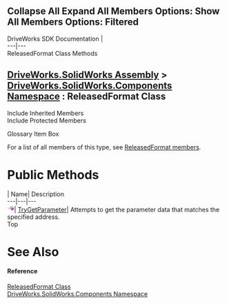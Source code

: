        

 Collapse All Expand All  Members Options: Show All  Members Options: Filtered   
---  
DriveWorks SDK Documentation  |   
---|---  
ReleasedFormat Class Methods   
  
[DriveWorks.SolidWorks Assembly](topic13342.md) > [DriveWorks.SolidWorks.Components Namespace](topic13925.md) : ReleasedFormat Class  
---  
  
Include Inherited Members    
Include Protected Members    


Glossary Item Box

For a list of all members of this type, see [ReleasedFormat members](topic14926.md).

# Public Methods

| Name| Description  
---|---|---  
![Public Method](dotnetimages/publicMethod.gif)| [TryGetParameter](topic14931.md)| Attempts to get the parameter data that matches the specified address.   
Top

# See Also

#### Reference

[ReleasedFormat Class](topic14925.md)   
[DriveWorks.SolidWorks.Components Namespace](topic13925.md)


